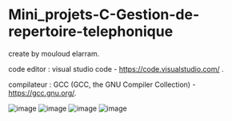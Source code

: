# Mini_projets-C-Gestion-de-repertoire-telephonique
create by mouloud elarram.

code editor : visual studio code - https://code.visualstudio.com/ .

compilateur : GCC (GCC, the GNU Compiler Collection) - https://gcc.gnu.org/.

![image](https://user-images.githubusercontent.com/78663674/188176165-2b6d737f-a8c8-48e1-be5b-c5dba59260a9.png)
![image](https://user-images.githubusercontent.com/78663674/188176189-1b86dfd3-d4d0-4046-8c15-3f166061790b.png)
![image](https://user-images.githubusercontent.com/78663674/188176541-98e03d36-8401-42ad-93f7-7e0cedd1c2d7.png)
![image](https://user-images.githubusercontent.com/78663674/188176608-65074a6c-efe5-4441-9276-4d77722ec268.png)
